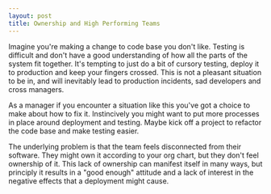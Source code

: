 ```yaml
---
layout: post
title: Ownership and High Performing Teams
---
```

Imagine you're making a change to code base you don't like. Testing is difficult and don't have a
good understanding of how all the parts of the system fit together. It's tempting to just do a bit
of cursory testing, deploy it to production and keep your fingers crossed. This is not a pleasant
situation to be in, and will inevitably lead to production incidents, sad developers and cross
managers.

As a manager if you encounter a situation like this you've got a choice to make about how to fix it.
Instincively you might want to put more processes in place around deployment and testing. Maybe kick
off a project to refactor the code base and make testing easier.

The underlying problem is that the team feels disconnected from their software. They might own it
according to your org chart, but they don't feel ownership of it. This lack of ownership can
manifest itself in many ways, but principly it results in a "good enough" attitude and a lack of
interest in the negative effects that a deployment might cause.
